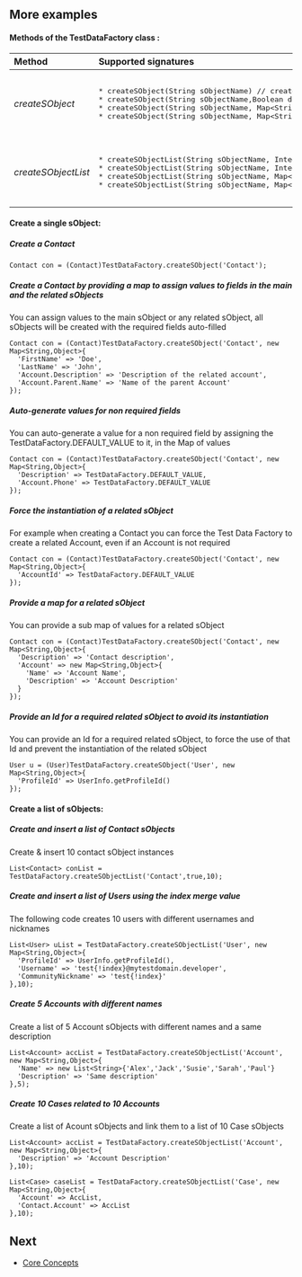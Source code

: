 
## More examples


#### Methods of the TestDataFactory class :


<table>
<thead>
<tr>
  <th align='left'>Method</th>
  <th align='left'>Supported signatures</th>
</tr>
</thead>
<tbody>
<tr>
  <td>
  <em>createSObject</em>
  </td>
  <td>
<pre lang='apex'>  
* createSObject(String sObjectName) // create an sObject with all required fields auto-filled and insert all sObjects
* createSObject(String sObjectName,Boolean doInsert) // create an sObject with all required fields auto-filled and insert all sObjects if the doInsert = true
* createSObject(String sObjectName, Map&lt;String,Object&gt; mapValuesOverride) // create an sObject with all required fields auto-filled, assign the values defined in the mapValuesOverride and insert all sObjects if the doInsert = true
* createSObject(String sObjectName, Map&lt;String,Object&gt; mapValuesOverride, Boolean doInsert) // create an sObject with all required fields auto-filled, assign the values defined in the mapValuesOverride and insert all sObjects if the doInsert = true

</pre>
  </td>
</tr>
<tr>
</tr>
<tr>
  <td>
  <em>createSObjectList</em>
  </td>
  <td>
<pre lang='apex'>  
* createSObjectList(String sObjectName, Integer numberOfSObjects) // create a list of sObject with all required fields auto-filled and insert all sObjects
* createSObjectList(String sObjectName, Integer numberOfSObjects, Boolean doInsert) // create a list of sObject with all required fields auto-filled and insert all sObjects if the doInsert = true
* createSObjectList(String sObjectName, Map&lt;String,Object&gt; mapValuesOverride, Integer numberOfSObjects) // create a list of sObject with all required fields auto-filled, assign the values defined in the mapValuesOverride and insert all sObjects
* createSObjectList(String sObjectName, Map&lt;String,Object&gt; mapValuesOverride, Integer numberOfSObjects, Boolean doInsert) // create a list of sObject with all required fields auto-filled, assign the values defined in the mapValuesOverride and insert all sObjects if the doInsert = true

</pre>
  </td>
</tr>
</table>


#### Create a single sObject:

##### Create a Contact 
  ```apex
  Contact con = (Contact)TestDataFactory.createSObject('Contact');
  ```

##### Create a Contact by providing a map to assign values to fields in the main and the related sObjects

You can assign values to the main sObject or any related sObject, all sObjects will be created with the required fields auto-filled 
  ```apex
  Contact con = (Contact)TestDataFactory.createSObject('Contact', new Map<String,Object>{
    'FirstName' => 'Doe',
    'LastName' => 'John',
    'Account.Description' => 'Description of the related account',
    'Account.Parent.Name' => 'Name of the parent Account'
  });
  ```

##### Auto-generate values for non required fields

You can auto-generate a value for a non required field by assigning the TestDataFactory.DEFAULT_VALUE to it, in the Map of values
  ```apex
  Contact con = (Contact)TestDataFactory.createSObject('Contact', new Map<String,Object>{
    'Description' => TestDataFactory.DEFAULT_VALUE,
    'Account.Phone' => TestDataFactory.DEFAULT_VALUE
  });
  ```

##### Force the instantiation of a related sObject

For example when creating a Contact you can force the Test Data Factory to create a related Account, even if an Account is not required
  ```apex
  Contact con = (Contact)TestDataFactory.createSObject('Contact', new Map<String,Object>{
    'AccountId' => TestDataFactory.DEFAULT_VALUE
  });
  ```

##### Provide a map for a related sObject

You can provide a sub map of values for a related sObject
  ```apex
  Contact con = (Contact)TestDataFactory.createSObject('Contact', new Map<String,Object>{
    'Description' => 'Contact description',
    'Account' => new Map<String,Object>{
      'Name' => 'Account Name',
      'Description' => 'Account Description'
    }
  });
  ```

##### Provide an Id for a required related sObject to avoid its instantiation

You can provide an Id for a required related sObject, to force the use of that Id and prevent the instantiation of the related sObject
  ```apex
  User u = (User)TestDataFactory.createSObject('User', new Map<String,Object>{
    'ProfileId' => UserInfo.getProfileId()
  });
  ```

#### Create a list of sObjects:

##### Create and insert a list of Contact sObjects

Create & insert 10 contact sObject instances
  ```apex
  List<Contact> conList = TestDataFactory.createSObjectList('Contact',true,10);
  ```

##### Create and insert a list of Users using the index merge value

The following code creates 10 users with different usernames and nicknames 
  ```apex
  List<User> uList = TestDataFactory.createSObjectList('User', new Map<String,Object>{
    'ProfileId' => UserInfo.getProfileId(),
    'Username' => 'test{!index}@mytestdomain.developer',
    'CommunityNickname' => 'test{!index}'
  },10);
  ```


##### Create 5 Accounts with different names

Create a list of 5 Account sObjects with different names and a same description
  ```apex
  List<Account> accList = TestDataFactory.createSObjectList('Account', new Map<String,Object>{
    'Name' => new List<String>{'Alex','Jack','Susie','Sarah','Paul'}
    'Description' => 'Same description'
  },5);
  ```


##### Create 10 Cases related to 10 Accounts

Create a list of Acount sObjects and link them to a list of 10 Case sObjects
  ```apex
  List<Account> accList = TestDataFactory.createSObjectList('Account', new Map<String,Object>{
    'Description' => 'Account Description'
  },10);
  ```
  
  ```apex
  List<Case> caseList = TestDataFactory.createSObjectList('Case', new Map<String,Object>{
    'Account' => AccList,
    'Contact.Account' => AccList
  },10);
  ```

## Next

* [Core Concepts](CONCEPT.md)
